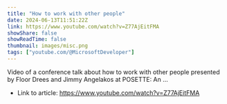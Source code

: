 ```yaml
---
title: "How to work with other people"
date: 2024-06-13T11:51:22Z
link: https://www.youtube.com/watch?v=Z77AjEitFMA
showShare: false
showReadTime: false
thumbnail: images/misc.png
tags: ["youtube.com/@MicrosoftDeveloper"]
---
```

Video of a conference talk about how to work with other people presented by Floor Drees and Jimmy Angelakos at POSETTE: An ...

- Link to article: https://www.youtube.com/watch?v=Z77AjEitFMA